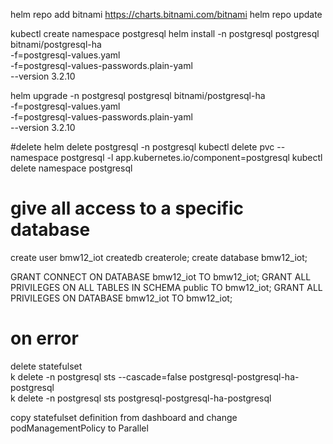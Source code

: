 helm repo add bitnami https://charts.bitnami.com/bitnami
helm repo update


kubectl create namespace postgresql
helm install -n postgresql postgresql bitnami/postgresql-ha \
    -f=postgresql-values.yaml \
    -f=postgresql-values-passwords.plain-yaml \
    --version 3.2.10


helm upgrade -n postgresql postgresql bitnami/postgresql-ha \
    -f=postgresql-values.yaml \
    -f=postgresql-values-passwords.plain-yaml \
    --version 3.2.10

#delete
helm delete postgresql -n postgresql
kubectl delete pvc --namespace postgresql -l app.kubernetes.io/component=postgresql
kubectl delete namespace postgresql


# give all access to a specific database

create user bmw12_iot
	createdb
	createrole;
create database bmw12_iot;

GRANT CONNECT ON DATABASE bmw12_iot TO bmw12_iot;
GRANT ALL PRIVILEGES ON ALL TABLES IN SCHEMA public TO bmw12_iot;
GRANT ALL PRIVILEGES ON DATABASE bmw12_iot TO bmw12_iot;


# on error
delete statefulset   
k delete -n postgresql sts --cascade=false postgresql-postgresql-ha-postgresql   
k delete -n postgresql sts  postgresql-postgresql-ha-postgresql   

copy statefulset definition from dashboard and change 
podManagementPolicy to Parallel
